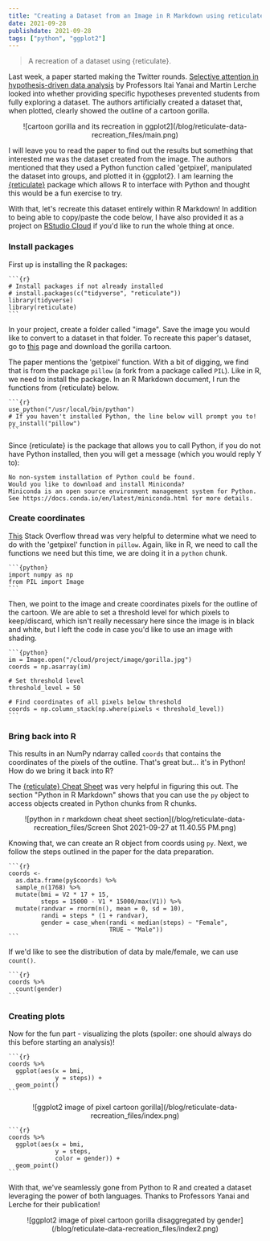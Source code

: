 ```yaml
---
title: "Creating a Dataset from an Image in R Markdown using reticulate"
date: 2021-09-28
publishdate: 2021-09-28
tags: ["python", "ggplot2"]
---
```


> A recreation of a dataset using {reticulate}.

<!--more-->

Last week, a paper started making the Twitter rounds. [Selective attention in hypothesis-driven data analysis](https://www.biorxiv.org/content/10.1101/2020.07.30.228916v1.full.pdf) by Professors Itai Yanai and Martin Lerche looked into whether providing specific hypotheses prevented students from fully exploring a dataset. The authors artificially created a dataset that, when plotted, clearly showed the outline of a cartoon gorilla.

<center>
![cartoon gorilla and its recreation in ggplot2](/blog/reticulate-data-recreation_files/main.png)
</center>

I will leave you to read the paper to find out the results but something that interested me was the dataset created from the image. The authors mentioned that they used a Python function called 'getpixel', manipulated the dataset into groups, and plotted it in {ggplot2}. I am learning the [{reticulate}](https://rstudio.github.io/reticulate/) package which allows R to interface with Python and thought this would be a fun exercise to try.

With that, let's recreate this dataset entirely within R Markdown! In addition to being able to copy/paste the code below, I have also provided it as a project on [RStudio Cloud](https://rstudio.cloud/project/2949291) if you'd like to run the whole thing at once.

### Install packages

First up is installing the R packages:

````
```{r}
# Install packages if not already installed
# install.packages(c("tidyverse", "reticulate"))
library(tidyverse)
library(reticulate)
```
````

In your project, create a folder called "image". Save the image you would like to convert to a dataset in that folder. To recreate this paper's dataset, go to [this](https://classroomclipart.com/clipart-view/Clipart/Black_and_White_Clipart/Animals/gorilla-waving-cartoon-black-white-outline-clipart-914_jpg.htm) page and download the gorilla cartoon.

The paper mentions the 'getpixel' function. With a bit of digging, we find that is from the package `pillow` (a fork from a package called `PIL`). Like in R, we need to install the package. In an R Markdown document, I run the functions from {reticulate} below.

````
```{r}
use_python("/usr/local/bin/python")
# If you haven't installed Python, the line below will prompt you to!
py_install("pillow")
```
````

Since {reticulate} is the package that allows you to call Python, if you do not have Python installed, then you will get a message (which you would reply Y to):

```
No non-system installation of Python could be found.
Would you like to download and install Miniconda?
Miniconda is an open source environment management system for Python.
See https://docs.conda.io/en/latest/miniconda.html for more details.
```

### Create coordinates

[This](https://stackoverflow.com/questions/58398300/find-all-coordinates-of-black-grey-pixels-in-image-using-python) Stack Overflow thread was very helpful to determine what we need to do with the 'getpixel' function in `pillow`. Again, like in R, we need to call the functions we need but this time, we are doing it in a `python` chunk.

````
```{python}
import numpy as np
from PIL import Image
```
````

Then, we point to the image and create coordinates pixels for the outline of the cartoon. We are able to set a threshold level for which pixels to keep/discard, which isn't really necessary here since the image is in black and white, but I left the code in case you'd like to use an image with shading.

````
```{python}
im = Image.open("/cloud/project/image/gorilla.jpg")
coords = np.asarray(im)

# Set threshold level
threshold_level = 50

# Find coordinates of all pixels below threshold
coords = np.column_stack(np.where(pixels < threshold_level))
```
````

### Bring back into R

This results in an NumPy ndarray called `coords` that contains the coordinates of the pixels of the outline. That's great but... it's in Python! How do we bring it back into R?

The [{reticulate} Cheat Sheet](https://ugoproto.github.io/ugo_r_doc/pdf/reticulate.pdf) was very helpful in figuring this out. The section "Python in R Markdown" shows that you can use the `py` object to access objects created in Python chunks from R chunks.

<center>
![python in r markdown cheat sheet section](/blog/reticulate-data-recreation_files/Screen Shot 2021-09-27 at 11.40.55 PM.png)
</center>

Knowing that, we can create an R object from coords using `py`. Next, we follow the steps outlined in the paper for the data preparation.

````
```{r}
coords <-
  as.data.frame(py$coords) %>%
  sample_n(1768) %>%
  mutate(bmi = V2 * 17 + 15,
         steps = 15000 - V1 * 15000/max(V1)) %>%
  mutate(randvar = rnorm(n(), mean = 0, sd = 10),
         randi = steps * (1 + randvar),
         gender = case_when(randi < median(steps) ~ "Female",
                            TRUE ~ "Male"))
```
````

If we'd like to see the distribution of data by male/female, we can use `count()`.

````
```{r}
coords %>%
  count(gender)
```
````

### Creating plots
  
Now for the fun part - visualizing the plots (spoiler: one should always do this before starting an analysis)!

````
```{r}
coords %>%
  ggplot(aes(x = bmi,
             y = steps)) +
  geom_point()
```
````

<center>
![ggplot2 image of pixel cartoon gorilla](/blog/reticulate-data-recreation_files/index.png)
</center>

````
```{r}
coords %>%
  ggplot(aes(x = bmi,
             y = steps,
             color = gender)) +
  geom_point()
```
````

With that, we've seamlessly gone from Python to R and created a dataset leveraging the power of both languages. Thanks to Professors Yanai and Lerche for their publication!

<center>
![ggplot2 image of pixel cartoon gorilla disaggregated by gender](/blog/reticulate-data-recreation_files/index2.png)
</center>
